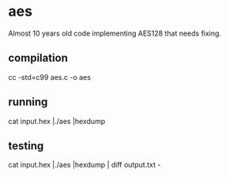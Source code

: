 # aes
Almost 10 years old code implementing AES128 that needs fixing.

## compilation
cc -std=c99 aes.c -o aes

## running
cat input.hex |./aes |hexdump

## testing
cat input.hex |./aes |hexdump | diff output.txt  -
